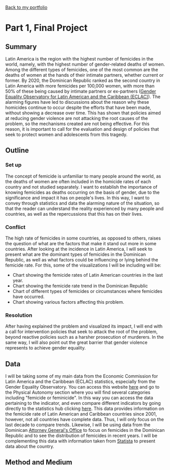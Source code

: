 [Back to my portfolio](/README.md)

# Part 1, Final Project

## Summary
Latin America is the region with the highest number of femicides in the world, namely, with the highest number of gender-related deaths of women. Among the different types of femicides, one of the most common are the deaths of women at the hands of their intimate partners, whether current or former. By 2020, the Dominican Republic ranked as the second country in Latin America with more femicides per 100,000 women, with more than 50% of these being caused by intimate partners or ex-partners ([Gender Equality Observatory for Latin American and the Caribbean (ECLAC)](https://oig.cepal.org/en/indicators/femicide-or-feminicide)). The alarming figures have led to discussions about the reason why these homicides continue to occur despite the efforts that have been made, without showing a decrease over time. This has shown that policies aimed at reducing gender violence are not attacking the root causes of the problem, so the mechanisms created are not being effective. For this reason, it is important to call for the evaluation and design of policies that seek to protect women and adolescents from this tragedy.

## Outline
### Set up
The concept of femicide is unfamiliar to many people around the world, as the deaths of women are often included in the homicide rates of each country and not studied separately. I want to establish the importance of knowing femicides as deaths occurring on the basis of gender, due to the significance and impact it has on people's lives. In this way, I want to convey through statistics and data the alarming nature of the situation, so that the reader can understand the reality experienced by many people and countries, as well as the repercussions that this has on their lives.

### Conflict
The high rate of femicides in some countries, as opposed to others, raises the question of what are the factors that make it stand out more in some countries.  After looking at the incidence in Latin America, I will seek to present what are the dominant types of femicides in the Dominican Republic, as well as what factors could be influencing or lying behind the femicide rate. For this, some of the visualizations I will be including will be:
- Chart showing the femicide rates of Latin American countries in the last year.
- Chart showing the femicide rate trend in the Dominican Republic 
- Chart of different types of femicides or circumstances where femicides have occurred.
- Chart showing various factors affecting this problem.

### Resolution
After having explained the problem and visualized its impact, I will end with a call for intervention policies that seek to attack the root of the problem, beyond reactive policies such as a harsher prosecution of murderers. In the same way, I will also point out the great barrier that gender violence represents to achieve gender equality.

## Data
I will be taking some of my main data from the Economic Commission for Latin America and the Caribbean (ECLAC) statistics, especially from the Gender Equality Observatory. You can access this website [here](https://oig.cepal.org/en/indicators) and go to the Physical Autonomy section where you will find several categories including "femicide or feminicide". In this way you can access the data pertaining to the indicator, and even compare different indicators by going directly to the statistics hub clicking [here](https://statistics.cepal.org/portal/cepalstat/dashboard.html?lang=en). This data provides information on the femicide rate of Latin American and Caribbean countries since 2001, however, not all countries have complete data. Thus, I will only focus on the last decade to compare trends. 
Likewise, I will be using data from the Dominican [Attorney General's Office](https://transparencia.pgr.gob.do/Inicio/i/5699_Estadisticas_de_Feminicidios_y_Homicidios_de_Mujeres) to focus on femicides in the Dominican Republic and to see the distribution of femicides in recent years. I will be complementing this data with information taken from [Statista](https://www.statista.com/markets/) to present data about the country. 

## Method and Medium
